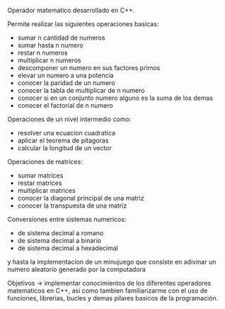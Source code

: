 Operador matematico desarrollado en C++.

Permite realizar las siguientes operaciones basicas:
 - sumar n cantidad de numeros
 - sumar hasta n numero
 - restar n numeros
 - multiplicar n numeros
 - descomponer un numero en sus factores primos
 - elevar un numero a una potencia
 - conocer la paridad de un numero
 - conocer la tabla de multiplicar de n numero
 - conocer si en un conjunto numero alguno es la suma de los demas
 - conocer el factorial de n numero

Operaciones de un nivel intermedio como:
 - resolver una ecuacion cuadratica
 - aplicar el teorema de pitagoras
 - calcular la longitud de un vector

Operaciones de matrices:
 - sumar matrices
 - restar matrices
 - multiplicar matrices
 - conocer la diagonal principal de una matriz
 - conocer la transpuesta de una matriz

Conversiones entre sistemas numericos:
 - de sistema decimal a romano
 - de sistema decimal a binario
 - de sistema decimal a hexadecimal

y hasta la implementacion de un minujuego que consiste en adivinar un numero aleatorio generado por la computadora

Objetivos -> implementar conocimientos de los diferentes operadores matematicos en C++, asi como tambien familiarizarme con el uso de funciones, librerias, bucles y demas pilares basicos de la programación.

